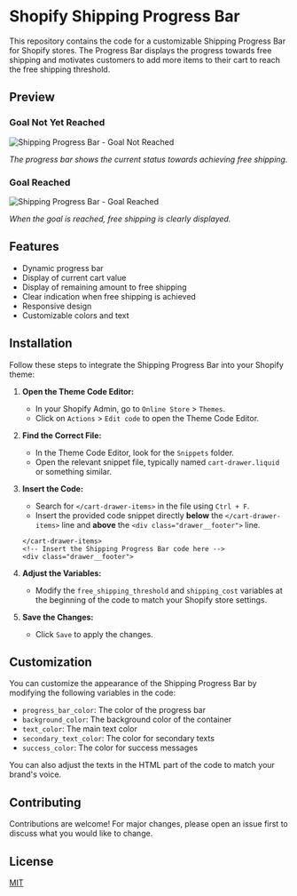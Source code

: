 # Shopify Shipping Progress Bar

This repository contains the code for a customizable Shipping Progress Bar for Shopify stores. The Progress Bar displays the progress towards free shipping and motivates customers to add more items to their cart to reach the free shipping threshold.

## Preview

### Goal Not Yet Reached
![Shipping Progress Bar - Goal Not Reached](https://i.postimg.cc/6pwmxTf1/image.png)

*The progress bar shows the current status towards achieving free shipping.*

### Goal Reached
![Shipping Progress Bar - Goal Reached](https://i.postimg.cc/tgg1ftZR/image.png)

*When the goal is reached, free shipping is clearly displayed.*

## Features

- Dynamic progress bar
- Display of current cart value
- Display of remaining amount to free shipping
- Clear indication when free shipping is achieved
- Responsive design
- Customizable colors and text

## Installation

Follow these steps to integrate the Shipping Progress Bar into your Shopify theme:

1. **Open the Theme Code Editor:**
   * In your Shopify Admin, go to `Online Store` > `Themes`.
   * Click on `Actions` > `Edit code` to open the Theme Code Editor.

2. **Find the Correct File:**
   * In the Theme Code Editor, look for the `Snippets` folder.
   * Open the relevant snippet file, typically named `cart-drawer.liquid` or something similar.

3. **Insert the Code:**
   * Search for `</cart-drawer-items>` in the file using `Ctrl + F`.
   * Insert the provided code snippet directly **below** the `</cart-drawer-items>` line and **above** the `<div class="drawer__footer">` line.

   ```liquid
   </cart-drawer-items>
   <!-- Insert the Shipping Progress Bar code here -->
   <div class="drawer__footer">
   ```

4. **Adjust the Variables:**
   * Modify the `free_shipping_threshold` and `shipping_cost` variables at the beginning of the code to match your Shopify store settings.

5. **Save the Changes:**
   * Click `Save` to apply the changes.

## Customization

You can customize the appearance of the Shipping Progress Bar by modifying the following variables in the code:

- `progress_bar_color`: The color of the progress bar
- `background_color`: The background color of the container
- `text_color`: The main text color
- `secondary_text_color`: The color for secondary texts
- `success_color`: The color for success messages

You can also adjust the texts in the HTML part of the code to match your brand's voice.

## Contributing

Contributions are welcome! For major changes, please open an issue first to discuss what you would like to change.

## License

[MIT](https://choosealicense.com/licenses/mit/)
